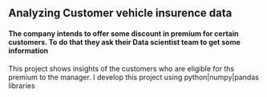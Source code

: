 ## Analyzing Customer  vehicle insurence data
#### The company intends to offer some discount in premium for certain customers. To do that they ask their Data scientist team to get some information
  This project shows insights of the customers who are eligible for ths premium to the manager.
 I develop this project using python|numpy|pandas libraries
